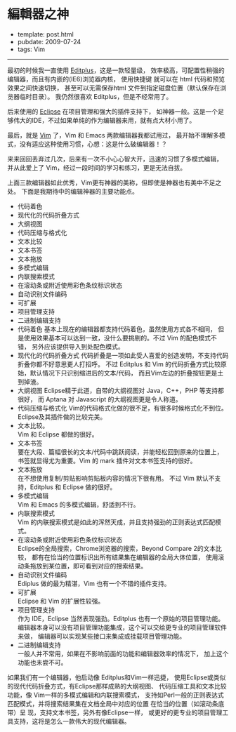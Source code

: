 
# 編輯器之神

- template: post.html
- pubdate: 2009-07-24
- tags: Vim

----

最初的时候我一直使用 [Editplus](http://www.editplus.com/)，这是一款轻量级，
效率极高，可配置性稍强的编辑器，而且有内嵌的(IE6)浏览器内核，
使用快捷键 <Ctrl-b> 就可以在 html 代码和预览效果之间快速切换，
甚至可以无需保存html 文件到指定磁盘位置（默认保存在浏览器临时目录）。
我仍然很喜欢 Editplus，但是不经常用了。

后来使用的 [Eclipse](http://www.eclipse.org/) 在项目管理和强大的插件支持下，
如神器一般。这是一个足够伟大的IDE，不过如果单纯的作为编辑器来用，就有点大材小用了。

最后，就是 [Vim](http://www.vim.org/) 了，Vim 和 Emacs 两款编辑器我都试用过，
最开始不理解多模式，没有适应这种使用习惯，心想：这是什么破编辑器！？

来来回回丢弃过几次，后来有一次不小心心智大开，迅速的习惯了多模式编辑，
并从此爱上了 Vim，经过一段时间的学习和练习，更是无法自拔。

上面三款编辑器如此优秀，Vim更有神器的美称，但即使是神器也有美中不足之处。
下面是我期待中的编辑神器的主要功能点。

* 代码着色
* 现代化的代码折叠方式
* 大纲视图
* 代码压缩与格式化
* 文本比较
* 文本书签
* 文本拖放
* 多模式编辑
* 内联搜索模式
* 在滚动条或附近使用彩色条纹标识状态
* 自动识别文件编码
* 可扩展
* 项目管理支持
* 二进制编辑支持
* 代码着色
    基本上现在的编辑器都支持代码着色，虽然使用方式各不相同，
    但是使用效果基本可以达到一致，没什么要挑剔的。不过 Vim 的配色模式不错，
    另外应该提供导入到处配色模式。
* 现代化的代码折叠方式
    代码折叠是一项如此受人喜爱的创造发明，不支持代码折叠你都不好意思更人打招呼。
    不过 Editplus 和 Vim 的代码折叠方式比较原始，默认情况下只识别缩进后的文本/代码，
    而且Vim左边的折叠按钮更是土到掉渣。
* 大纲视图
    Eclipse精于此道，自带的大纲视图对 Java，C++，PHP 等支持都很好，
    而 Aptana 对 Javascript 的大纲视图更是令人称道。
* 代码压缩与格式化
    Vim的代码格式化做的很不足，有很多时候格式化不到位。Eclipse及其插件做的比较完美。
* 文本比较。<br />
    Vim 和 Eclipse 都做的很好。
* 文本书签<br />
    要在大段、篇幅很长的文本/代码中跳跃阅读，并能轻松回到原来的位置上，
    书签就显得尤为重要。Vim 的 mark 插件对文本书签支持的很好。
* 文本拖放<br />
    在不想使用复制/剪贴影响剪贴板内容的情况下很有用。
    不过 Vim 默认不支持，Editplus 和 Eclipse 做的很好。
* 多模式编辑<br />
    Vim 和 Emacs 的多模式编辑，舒适到不行。
* 内联搜索模式<br />
    Vim 的内联搜索模式是如此的浑然天成，并且支持强劲的正则表达式匹配模式。
* 在滚动条或附近使用彩色条纹标识状态<br />
    Eclipse的全局搜索，Chrome浏览器的搜索，Beyond Compare 2的文本比较，
    都有在恰当的位置标识出所有结果集在编辑器的全局大体位置，
    使用滚动条拖放到某位置，即可看到对应的搜索结果。
* 自动识别文件编码<br />
    Ediplus 做的最为精湛，Vim 也有一个不错的插件支持。
* 可扩展<br />
    Eclipse 和 Vim 的扩展性较强。
* 项目管理支持<br />
    作为 IDE，Eclipse 当然表现强劲。Editplus 也有一个原始的项目管理功能。
    编辑器本身可以没有项目管理功能集成，这个可以交给更专业的项目管理软件来做，
    编辑器可以实现某些接口来集成或挂载项目管理功能。
* 二进制编辑支持<br />
    一般人并不常用，如果在不影响前面的功能和编辑器效率的情况下，
    加上这个功能也未尝不可。

如果我们有一个编辑器，他启动像 Editplus和Vim一样迅捷，
使用Eclipse或类似的现代代码折叠方式，有Eclipse那样成熟的大纲视图、
代码压缩工具和文本比较功能，像 Vim一样的多模式编辑和内联搜索模式，
支持如Perl一般的正则表达式匹配模式，并将搜索结果集在文档全局中对应的位置
在恰当的位置（如滚动条底带）呈 现，支持文本书签，另外有像Eclipse一样，
或更好的更专业的项目管理工具支持，这将是怎么一款伟大的现代编辑器。

